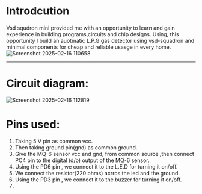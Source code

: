 # Introdcution
Vsd squdron mini provided me with an opportunity to learn and gain experience in building programs,circuits and chip designs.
Using, this opportunity I build an auotmatic L.P.G gas detector using vsd-squadron and  minimal components for cheap and reliable usasge in every home.
![Screenshot 2025-02-16 110658](https://github.com/user-attachments/assets/1cd01742-b3ea-4c8a-a0c7-7d5026c6c6c9)
***
# Circuit diagram:
![Screenshot 2025-02-16 112819](https://github.com/user-attachments/assets/85141fab-7af2-468b-83c7-f668f36ddbbe)

# Pins used:
1) Taking 5 V pin as common vcc.
2) Then taking ground pin(gnd) as common ground.
3) Give the MQ-6 sensor vcc and gnd, from common source ,then connect PC4 pin to the digital (d/o) output of the MQ-6 sensor.
4) Using the PD6 pin , we connect it to the L.E.D for turning it on/off.
5) We connect the resistor(220 ohms) acrros the led and the ground.
6) Using the PD3 pin , we connect it to the buzzer for turning it on/off.
7) 
